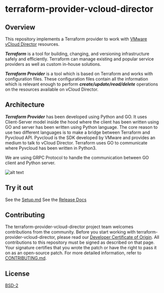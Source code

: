 

# terraform-provider-vcloud-director

## Overview

This repository implements a Terraform provider to work with [VMware vCloud Director](https://www.vmware.com/products/vcloud-director.html) resources.

***Terraform*** is a tool for building, changing, and versioning infrastructure safely and efficiently. Terraform can manage existing and popular service providers as well as custom in-house solutions.

***Terraform Provider*** is a tool which is based on Terraform and works with configuration files. These configuration files contain all the information which is relevant enough to perform ***create/update/read/delete*** operations on the resources available on vCloud Director.

## Architecture

***Terraform Provider*** has been developed using Python and GO. It uses Client-Server model inside the hood where the client has been written using GO and server has been written using Python language. The core reason to use two different languages is to make a bridge between Terraform and Pyvcloud API. Pyvcloud is the SDK developed by VMware and provides an medium to talk to vCloud Director. Terraform uses GO to communicate where Pyvcloud has been written in Python3.

We are using GRPC Protocol to handle the communication between GO client and Python server.

![alt text](https://raw.githubusercontent.com/vmware/terraform-provider-vcloud-director/master/docs/architecture.jpg)

## Try it out

See the [Setup.md](https://raw.githubusercontent.com/vmware/terraform-provider-vcloud-director/master/docs/SETUP.md)
See the [Release Docs](https://vmware.github.io/terraform-provider-vcloud-director/)

## Contributing

The terraform-provider-vcloud-director project team welcomes contributions from the community. Before you start working with terraform-provider-vcloud-director, please read our [Developer Certificate of Origin](https://cla.vmware.com/dco). All contributions to this repository must be signed as described on that page. Your signature certifies that you wrote the patch or have the right to pass it on as an open-source patch. For more detailed information, refer to [CONTRIBUTING.md](CONTRIBUTING.md).

## License
[BSD-2](LICENSE.txt)
